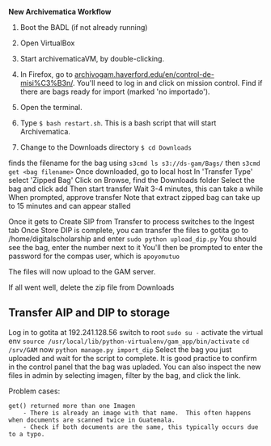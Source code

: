 **New Archivematica Workflow**

1. Boot the BADL (if not already running)

2. Open VirtualBox

3. Start archivematicaVM, by double-clicking.  

4. In Firefox, go to <a href="http://archivogam.haverford.edu/en/control-de-misi%C3%B3n/" target="_blank">archivogam.haverford.edu/en/control-de-misi%C3%B3n/</a>.  You'll need to log in and click on mission control. Find if there are bags ready for import (marked 'no importado').
 
5. Open the terminal. 

6. Type `$ bash restart.sh`.  This is a bash script that will start Archivematica. 

7. Change to the Downloads directory `$ cd Downloads`

finds the filename for the bag using `s3cmd ls s3://ds-gam/Bags/`
then `s3cmd get <bag filename>`
Once downloaded, go to local host 
In 'Transfer Type' select 'Zipped Bag'
Click on Browse,  find the Downloads folder 
Select the bag and click add
Then start transfer 
Wait 3-4 minutes, this can take a while
When prompted, approve transfer 
Note that extract zipped bag can take up to 15 minutes and can appear stalled

Once it gets to Create SIP from Transfer to process switches to the Ingest tab
Once Store DIP is complete, you can transfer the files to gotita
go to /home/digitalscholarship and enter
`sudo python upload_dip.py`
You should see the bag, enter the number next to it
You'll then be prompted to enter the password for the compas user, which is `apoyomutuo`

The files will now upload to the GAM server. 

If all went well, delete the zip file from Downloads
## Transfer AIP and DIP to storage 


Log in to gotita at 192.241.128.56 
switch to root `sudo su -`
activate the virtual env `source /usr/local/lib/python-virtualenv/gam_app/bin/activate`
`cd  /srv/GAM`
now `python manage.py import_dip`
Select the bag you just uploaded and wait for the script to complete.
It is good practice to confirm in the control panel that the bag was upladed.  You can also inspect
the new files in admin by selecting imagen, filter by the bag, and click the link. 

Problem cases:

	get() returned more than one Imagen
		- There is already an image with that name.  This often happens when documents are scanned twice in Guatemala. 
		- Check if both documents are the same, this typically occurs due to a typo. 


